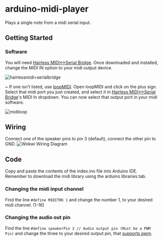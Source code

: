 # arduino-midi-player
Plays a single note from a midi serial input.
## Getting Started
### Software
You will need [Hairless MIDI<->Serial Bridge](https://projectgus.github.io/hairless-midiserial/).
Once downloaded and installed, change the MIDI IN option to your midi output device.

![hairlessmidi>serialbridge](https://projectgus.github.io/hairless-midiserial/images/windows.png)

~
If one isn't listed, use [loopMIDI](https://www.tobias-erichsen.de/software/loopmidi.html).
Open loopMIDI and click on the plus sign. Select that midi port you just created, and select it in [Hairless MIDI<->Serial Bridge](https://projectgus.github.io/hairless-midiserial/)'s MIDI In dropdown. You can now select that output port in your midi software.

![midiloop](https://i.ibb.co/CBfkc5s/s.jpg)

## Wiring
Connect one of the speaker pins to pin 3 (default), connect the other pin to GND.
![Wokwi Wiring Diagram](https://i.ibb.co/dQKPyF0/w.png)

## Code
Copy and paste the contents of the index.ino file into Arduino IDE. Remember to download the midi library using the arduino libraries tab.
### Changing the midi input channel
Find the line `#define MIDITRK 1` and change the number 1, to your desired midi channel. (1-16)

### Changing the audio out pin
Find the line `#define speakerPin 3 // Audio output pin (Must be a PWM Pin)` and change the three to your desired output pin, that [supports pwm](https://www.arduino.cc/reference/en/language/functions/analog-io/analogwrite/). 
